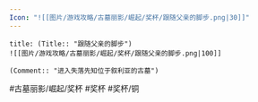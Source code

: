 ```yaml
---
Icon: "![[图片/游戏攻略/古墓丽影/崛起/奖杯/跟随父亲的脚步.png|30]]"
---
```

```ad-common-bronze-trophy
title: (Title:: "跟随父亲的脚步")
![[图片/游戏攻略/古墓丽影/崛起/奖杯/跟随父亲的脚步.png|100]]

(Comment:: "进入失落先知位于叙利亚的古墓")
```

#古墓丽影/崛起/奖杯 #奖杯 #奖杯/铜
